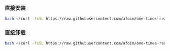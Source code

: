 ### 直接安装

```bash
bash <(curl -fsSL https://raw.githubusercontent.com/afoim/one-times-reality/refs/heads/main/reality.sh) install
```

### 直接卸载

```bash
bash <(curl -fsSL https://raw.githubusercontent.com/afoim/one-times-reality/refs/heads/main/reality.sh) uninstall
```
